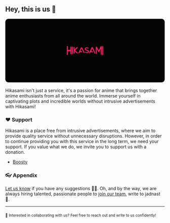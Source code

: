 ## Hey, this is us 👋

![Hikasami Github Cover](https://raw.githubusercontent.com/hikasami/.github/main/github_cover_v2.png)

Hikasami isn't just a service, it's a passion for anime that brings together anime enthusiasts from all around the world. Immerse yourself in captivating plots and incredible worlds without intrusive advertisements with Hikasami!

### ❤️ Support

Hikasami is a place free from intrusive advertisements, where we aim to provide quality service without unnecessary disruptions.
However, in order to continue providing you with this service in the long term, we need your support. If you value what we do, we invite you to support us with a donation.

- [Boosty](https://boosty.to/hikasami)

### 👓 Appendix

[Let us know](https://github.com/orgs/hikasami/discussions/categories/feedback) if you have any suggestions 🙇‍♂️. Oh, and by the way, we are always hiring talented, passionate people to [join our team](https://discord.gg/A8dgfBVRav), write to jadnast 🙌.

---

<sub>🤫 Interested in collaborating with us? Feel free to reach out and write to us confidently!</sub>
